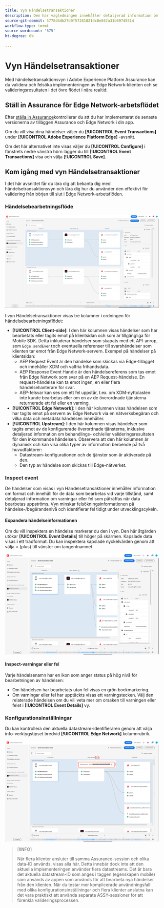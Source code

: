 ```yaml
---
title: Vyn Händelsetransaktioner
description: Den här vägledningen innehåller detaljerad information om vyn Händelsetransaktioner i Adobe Experience Platform Assurance.
source-git-commit: 5778d4db27d0f57281821dc8e042a31b69745514
workflow-type: tm+mt
source-wordcount: '675'
ht-degree: 0%

---
```



# Vyn Händelsetransaktioner

Med händelsetransaktionsvyn i Adobe Experience Platform Assurance kan du validera och felsöka implementeringen av Edge Network-klienten och se valideringsresultaten i det övre flödet i nära realtid.

## Ställ in Assurance för Edge Network-arbetsflödet

Efter [ställa in Assurance](../tutorials/implement-assurance.md)kontrollerar du att du har implementerat de senaste versionerna av tilläggen Assurance och Edge Network i din app.

Om du vill visa dina händelser väljer du **[!UICONTROL Event Transactions]** under **[!UICONTROL Adobe Experience Platform Edge]** -avsnitt.

Om det här alternativet inte visas väljer du **[!UICONTROL Configure]** i fönstrets nedre vänstra hörn lägger du till **[!UICONTROL Event Transactions]** visa och välja **[!UICONTROL Save]**.

## Kom igång med vyn Händelsetransaktioner

I det här avsnittet får du lära dig att bekanta dig med händelsetransaktionsvyn och lära dig hur du använder den effektivt för validering från början till slut i Edge Network-arbetsflöden.

### Händelsebearbetningsflöde

![Vyn Händelsetransaktioner](./images/event-transactions/event-transactions-view.png)

I vyn Händelsetransaktioner visas tre kolumner i ordningen för händelsebearbetningsflödet:

- **[!UICONTROL Client-side]**: I den här kolumnen visas händelser som har bearbetats eller tagits emot på klientsidan och som är tillgängliga för Mobile SDK. Detta inkluderar händelser som skapats med ett API-anrop, som `Edge.sendEvent`och eventuella referenser till svarshändelser som klienten tar emot från Edge Network-servern. Exempel på händelser på klientsidan:
   - AEP Request Event är den händelse som skickas via Edge-tillägget och innehåller XDM och valfria frihandsdata.
   - AEP Response Event Handle är den händelsereferens som tas emot från Edge Network som svar på en AEP Request-händelse. En request-händelse kan ta emot ingen, en eller flera händelsehanterare för svar.
   - AEP-felsvar kan ses om ett fel uppstår, t.ex. om XDM-nyttolasten inte kunde bearbetas eller om en av de överordnade tjänsterna returnerade ett fel eller en varning.
- **[!UICONTROL Edge Network]**: I den här kolumnen visas händelsen som har tagits emot på servern av Edge Network via en nätverksbegäran och vilka data och metadata händelsen innehåller.
- **[!UICONTROL Upstream]**: I den här kolumnen visas händelser som tagits emot av de konfigurerade överordnade tjänsterna, inklusive detaljerad information om behandlings- och/eller valideringsresultaten för den inkommande händelsen.
Observera att den här kolumnen är dynamisk och kan visa olika typer av information beroende på två huvudfaktorer:
   - Datastream-konfigurationen och de tjänster som är aktiverade på den.
   - Den typ av händelse som skickas till Edge-nätverket.

### Inspect event

De händelser som visas i vyn Händelsetransaktioner innehåller information om format och innehåll för de data som bearbetas vid varje tillstånd, samt detaljerad information om varningar eller fel som påträffas när data bearbetas uppströms. Vyn minskar felsökningsinformationen på händelse-/begärandenivå och identifierar fel tidigt under utvecklingscykeln.

#### Expandera händelseinformationen

Om du vill inspektera en händelse markerar du den i vyn. Den här åtgärden utökar **[!UICONTROL Event Details]** till höger på skärmen.
Kapslade data visas i ett trädformat. Du kan inspektera kapslade nyckelvärden genom att välja **+** (plus) till vänster om tangentnamnet.

![Händelseinformation](./images/event-transactions/event-details.png)

#### Inspect-varningar eller fel

Varje händelsenamn har en ikon som anger status på hög nivå för bearbetningen av händelsen:

- Om händelsen har bearbetats utan fel visas en grön bockmarkering.
- Om varningar eller fel har upptäckts visas ett varningstecken. Välj den relaterade händelsen om du vill veta mer om orsaken till varningen eller felet i **[!UICONTROL Event Details]** vy.

### Konfigurationsinställningar

Du kan kontrollera den aktuella datastream-identifieraren genom att välja info-verktygstipset bredvid **[!UICONTROL Edge Network]** kolumnrubrik.

![Visa dataStream-ID](./images/event-transactions/show-datastream-id.png)

>[!INFO]
>
>När flera klienter ansluter till samma Assurance-session och olika data-ID används, visas alla här. Detta innebär dock inte att den aktuella implementeringen använder flera datastreams. Det är bara det aktuella datastream-ID som anges i taggen (egenskapen mobile) som används av appen som används för att bearbeta nya händelser från den klienten. När du testar mer komplicerade användningsfall med olika konfigurationsinställningar och flera klienter anslutna kan det vara praktiskt att använda separata ASSY-sessioner för att förenkla valideringsprocessen.
